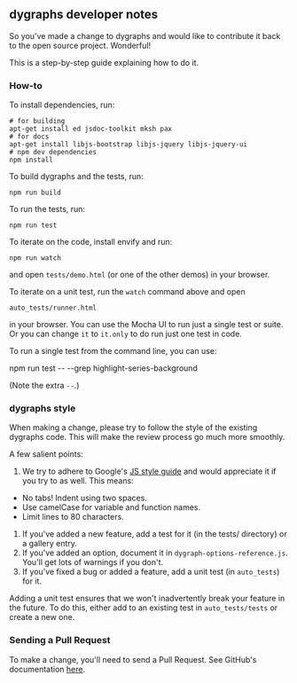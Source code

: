 ## dygraphs developer notes

So you've made a change to dygraphs and would like to contribute it back to the open source project. Wonderful!

This is a step-by-step guide explaining how to do it.

### How-to

To install dependencies, run:

    # for building
    apt-get install ed jsdoc-toolkit mksh pax
    # for docs
    apt-get install libjs-bootstrap libjs-jquery libjs-jquery-ui
    # npm dev dependencies
    npm install

To build dygraphs and the tests, run:

    npm run build

To run the tests, run:

    npm run test

To iterate on the code, install envify and run:

    npm run watch

and open `tests/demo.html` (or one of the other demos) in your browser.

To iterate on a unit test, run the `watch` command above and open

    auto_tests/runner.html

in your browser. You can use the Mocha UI to run just a single test or suite.
Or you can change `it` to `it.only` to do run just one test in code.

To run a single test from the command line, you can use:

  npm run test -- --grep highlight-series-background

(Note the extra `--`.)

### dygraphs style

When making a change, please try to follow the style of the existing dygraphs code. This will make the review process go much more smoothly.

A few salient points:

1. We try to adhere to Google's [JS style guide][gstyle] and would appreciate it if you try to as well. This means:
  *   No tabs! Indent using two spaces.
  *   Use camelCase for variable and function names.
  *   Limit lines to 80 characters.
1.  If you've added a new feature, add a test for it (in the tests/ directory) or a gallery entry.
1.  If you've added an option, document it in `dygraph-options-reference.js`. You'll get lots of warnings if you don't.
1.  If you've fixed a bug or added a feature, add a unit test (in `auto_tests`) for it.

Adding a unit test ensures that we won't inadvertently break your feature in the future. To do this, either add to an existing test in `auto_tests/tests` or create a new one.

### Sending a Pull Request

To make a change, you'll need to send a Pull Request. See GitHub's documentation [here][pr].

[gstyle]: http://google-styleguide.googlecode.com/svn/trunk/javascriptguide.xml
[pr]: http://help.github.com/send-pull-requests/
